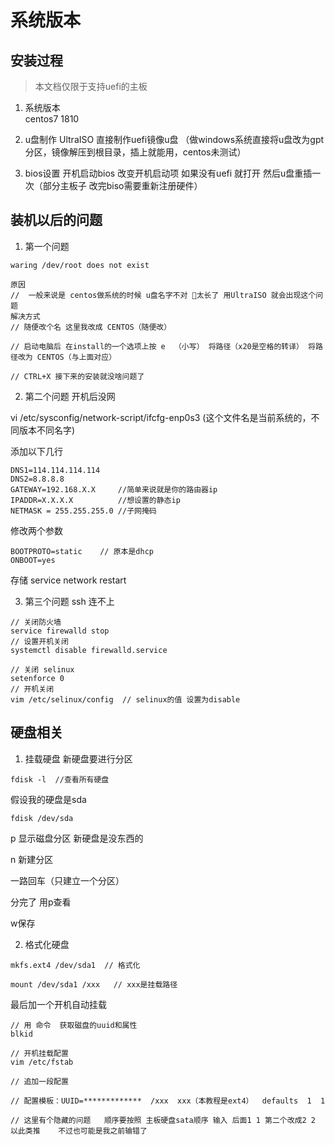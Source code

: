 # 系统版本  
## 安装过程
> 本文档仅限于支持uefi的主板 

1. 系统版本   
centos7 1810

2. u盘制作
UltraISO 直接制作uefi镜像u盘
（做windows系统直接将u盘改为gpt分区，镜像解压到根目录，插上就能用，centos未测试）    

3. bios设置
开机启动bios 改变开机启动项 如果没有uefi 就打开 然后u盘重插一次（部分主板子 改完biso需要重新注册硬件）

## 装机以后的问题
1. 第一个问题 
```
waring /dev/root does not exist

原因
//  一般来说是 centos做系统的时候 u盘名字不对 太长了 用UltraISO 就会出现这个问题
解决方式
// 随便改个名 这里我改成 CENTOS（随便改）

// 启动电脑后 在install的一个选项上按 e  （小写） 将路径（x20是空格的转译） 将路径改为 CENTOS（与上面对应）

// CTRL+X 接下来的安装就没啥问题了
```  



2. 第二个问题 开机后没网  

vi /etc/sysconfig/network-script/ifcfg-enp0s3 (这个文件名是当前系统的，不同版本不同名字)  

添加以下几行
```
DNS1=114.114.114.114
DNS2=8.8.8.8
GATEWAY=192.168.X.X     //简单来说就是你的路由器ip
IPADDR=X.X.X.X          //想设置的静态ip
NETMASK = 255.255.255.0 //子网掩码
```
修改两个参数
```
BOOTPROTO=static    // 原本是dhcp
ONBOOT=yes
```
存储
service network restart




3. 第三个问题  ssh 连不上
```
// 关闭防火墙
service firewalld stop
// 设置开机关闭
systemctl disable firewalld.service
```
```
// 关闭 selinux
setenforce 0
// 开机关闭
vim /etc/selinux/config  // selinux的值 设置为disable
```

## 硬盘相关

1. 挂载硬盘
新硬盘要进行分区  
```
fdisk -l  //查看所有硬盘
```
假设我的硬盘是sda

```
fdisk /dev/sda
```

p 显示磁盘分区 新硬盘是没东西的

n 新建分区

一路回车（只建立一个分区）

分完了 用p查看

w保存

2. 格式化硬盘 
```
mkfs.ext4 /dev/sda1  // 格式化
```
```
mount /dev/sda1 /xxx   // xxx是挂载路径
```
最后加一个开机自动挂载
```
// 用 命令  获取磁盘的uuid和属性
blkid

// 开机挂载配置
vim /etc/fstab

// 追加一段配置

// 配置模板：UUID=*************  /xxx  xxx（本教程是ext4）  defaults  1  1

// 这里有个隐藏的问题   顺序要按照 主板硬盘sata顺序 输入 后面1 1 第二个改成2 2 以此类推    不过也可能是我之前输错了
```